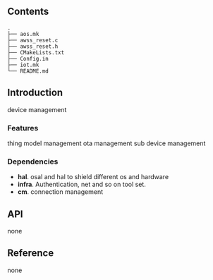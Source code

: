 ## Contents

```shell
.
├── aos.mk
├── awss_reset.c
├── awss_reset.h
├── CMakeLists.txt
├── Config.in
├── iot.mk
└── README.md
```

## Introduction
device management


### Features
thing model management
ota management
sub device management

### Dependencies
- **hal**. osal and hal to shield different os and hardware
- **infra**. Authentication, net and so on tool set.
- **cm**.  connection management


## API
none

## Reference
none

